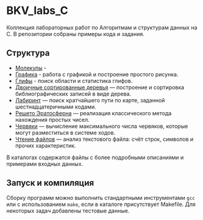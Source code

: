 # BKV_labs_C

Коллекция лабораторных работ по Алгоритмам и структурам данных на С. В репозитории собраны примеры кода и задания.

## Структура
- [Молекулы](labs/Молекулы) - 
- [Графика](labs/Графика) - работа с графикой и построение простого рисунка. 
- [Глифы](labs/Gliphes/) - поиск области и статистика глифов.
- [Двоичные сортированные деревья](Labs/Двоичные%20сортированные%20деревья/) — построение и сортировка библиографических записей в виде дерева.
- [Лабиринт](Labs/Лабиринт/) — поиск кратчайшего пути по карте, заданной шестнадцатеричными кодами.
- [Решето Эратосферна](Labs/Решето%20Эратосферна/) — реализация классического метода нахождения простых чисел.
- [Червяки](Labs/Червяки/) — вычисление максимального числа червяков, которые могут разместиться в системе ходов.
- [Чтение файлов](Labs/Чтение%20файлов/) — анализ текстового файла: счёт строк, символов и прочих характеристик.

В каталогах содержатся файлы с более подробными описаниями и примерами входных данных.

## Запуск и компиляция

Сборку программ можно выполнить стандартными инструментами `gcc` или с использованием `make`, если в каталоге присутствует Makefile. Для некоторых задач добавлены тестовые данные.

